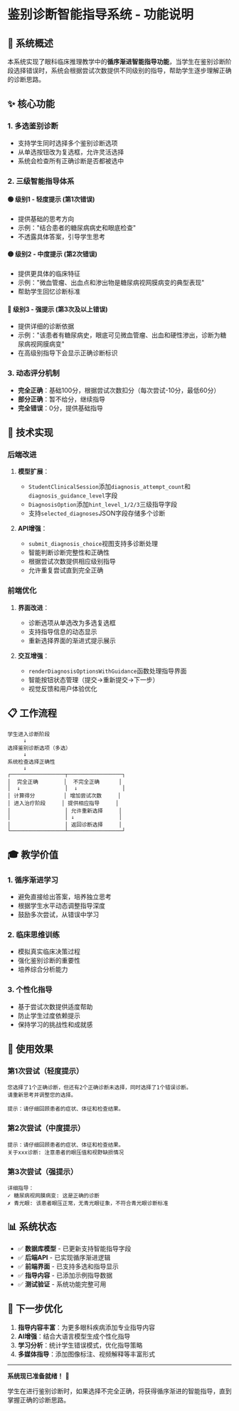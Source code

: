 # 鉴别诊断智能指导系统 - 功能说明

## 🎯 系统概述

本系统实现了眼科临床推理教学中的**循序渐进智能指导功能**，当学生在鉴别诊断阶段选择错误时，系统会根据尝试次数提供不同级别的指导，帮助学生逐步理解正确的诊断思路。

## ✨ 核心功能

### 1. 多选鉴别诊断
- 支持学生同时选择多个鉴别诊断选项
- 从单选按钮改为复选框，允许灵活选择
- 系统会检查所有正确诊断是否都被选中

### 2. 三级智能指导体系

#### 🟢 级别1 - 轻度提示 (第1次错误)
- 提供基础的思考方向
- 示例："结合患者的糖尿病病史和眼底检查"
- 不透露具体答案，引导学生思考

#### 🟡 级别2 - 中度提示 (第2次错误)  
- 提供更具体的临床特征
- 示例："微血管瘤、出血点和渗出物是糖尿病视网膜病变的典型表现"
- 帮助学生回忆诊断标准

#### 🔴 级别3 - 强提示 (第3次及以上错误)
- 提供详细的诊断依据
- 示例："该患者有糖尿病史，眼底可见微血管瘤、出血和硬性渗出，诊断为糖尿病视网膜病变"
- 在高级别指导下会显示正确诊断标识

### 3. 动态评分机制
- **完全正确**：基础100分，根据尝试次数扣分（每次尝试-10分，最低60分）
- **部分正确**：暂不给分，继续指导
- **完全错误**：0分，提供基础指导

## 🔧 技术实现

### 后端改进
1. **模型扩展**：
   - `StudentClinicalSession`添加`diagnosis_attempt_count`和`diagnosis_guidance_level`字段
   - `DiagnosisOption`添加`hint_level_1/2/3`三级指导字段
   - 支持`selected_diagnoses`JSON字段存储多个诊断

2. **API增强**：
   - `submit_diagnosis_choice`视图支持多诊断处理
   - 智能判断诊断完整性和正确性  
   - 根据尝试次数提供相应级别指导
   - 允许重复尝试直到完全正确

### 前端优化
1. **界面改进**：
   - 诊断选项从单选改为多选复选框
   - 支持指导信息的动态显示
   - 重新选择界面的渐进式提示展示

2. **交互增强**：
   - `renderDiagnosisOptionsWithGuidance`函数处理指导界面
   - 智能按钮状态管理（提交→重新提交→下一步）
   - 视觉反馈和用户体验优化

## 📋 工作流程

```
学生进入诊断阶段
     ↓
选择鉴别诊断选项（多选）
     ↓  
系统检查选择正确性
     ↓
┌─────────────────┬─────────────────┐
│  完全正确        │  不完全正确      │
│  ↓              │  ↓              │
│ 计算得分         │ 增加尝试次数     │
│ 进入治疗阶段     │ 提供相应指导     │
│                 │ 允许重新选择     │
│                 │ ↓              │
│                 │ 返回诊断选择     │
└─────────────────┴─────────────────┘
```

## 🎓 教学价值

### 1. 循序渐进学习
- 避免直接给出答案，培养独立思考
- 根据学生水平动态调整指导深度
- 鼓励多次尝试，从错误中学习

### 2. 临床思维训练
- 模拟真实临床决策过程
- 强化鉴别诊断的重要性
- 培养综合分析能力

### 3. 个性化指导
- 基于尝试次数提供适度帮助
- 防止学生过度依赖提示
- 保持学习的挑战性和成就感

## 🚀 使用效果

### 第1次尝试（轻度提示）
```
您选择了1个正确诊断，但还有2个正确诊断未选择，同时选择了1个错误诊断。
请重新思考并调整您的选择。

提示：请仔细回顾患者的症状、体征和检查结果。
```

### 第2次尝试（中度提示）  
```
提示：请仔细回顾患者的症状、体征和检查结果。
关于xxx诊断: 注意患者的眼压值和视野缺损情况
```

### 第3次尝试（强提示）
```
详细指导：
✓ 糖尿病视网膜病变: 这是正确的诊断
✗ 青光眼: 该患者眼压正常，无青光眼征象，不符合青光眼诊断标准
```

## 📊 系统状态

- ✅ **数据库模型** - 已更新支持智能指导字段
- ✅ **后端API** - 已实现循序渐进逻辑  
- ✅ **前端界面** - 已支持多选和指导显示
- ✅ **指导内容** - 已添加示例指导数据
- ✅ **测试验证** - 系统功能完整可用

## 🔄 下一步优化

1. **指导内容丰富**：为更多眼科疾病添加专业指导内容
2. **AI增强**：结合大语言模型生成个性化指导
3. **学习分析**：统计学生错误模式，优化指导策略
4. **多媒体指导**：添加图像标注、视频解释等丰富形式

---

**系统现已准备就绪！** 🎉

学生在进行鉴别诊断时，如果选择不完全正确，将获得循序渐进的智能指导，直到掌握正确的诊断思路。